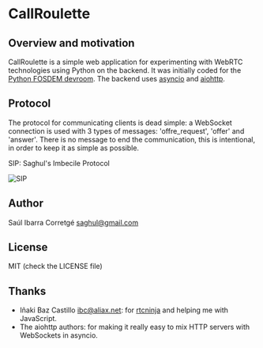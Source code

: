 
# CallRoulette

## Overview and motivation

CallRoulette is a simple web application for experimenting with WebRTC technologies using Python
on the backend. It was initially coded for the [Python FOSDEM devroom](http://python-fosdem.org/).
The backend uses [asyncio](https://docs.python.org/3/library/asyncio.html) and
[aiohttp](http://aiohttp.readthedocs.org).


## Protocol

The protocol for communicating clients is dead simple: a WebSocket connection is used with 3 types
of messages: 'offre_request', 'offer' and 'answer'. There is no message to end the communication,
this is intentional, in order to keep it as simple as possible.

SIP: Saghul's Imbecile Protocol

![SIP](https://raw.githubusercontent.com/saghul/CallRoulette/master/sip.jpg)


## Author

Saúl Ibarra Corretgé <saghul@gmail.com>


## License

MIT (check the LICENSE file)


## Thanks

- Iñaki Baz Castillo <ibc@aliax.net>: for [rtcninja](https://github.com/eface2face/rtcninja.js)
  and helping me with JavaScript.
- The aiohttp authors: for making it really easy to mix HTTP servers with WebSockets in
  asyncio.

